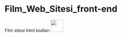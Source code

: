 # Film_Web_Sitesi_front-end
Film sitesi html kodları
<img src="https://media.giphy.com/media/vFKqnCdLPNOKc/giphy.gif" width="40" height="40" />
